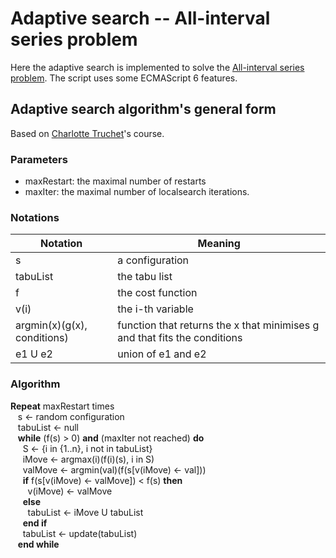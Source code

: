 # Adaptive search -- All-interval series problem

Here the adaptive search is implemented to solve the [All-interval series problem](http://www.csplib.org/Problems/prob007/).
The script uses some ECMAScript 6 features.

## Adaptive search algorithm's general form
Based on [Charlotte Truchet](http://www.normalesup.org/~truchet/)'s course.

### Parameters
  - maxRestart: the maximal number of restarts
  - maxIter:    the maximal number of localsearch iterations.

### Notations
  Notation | Meaning
  -------- | -------
  s        | a configuration
  tabuList | the tabu list
  f        | the cost function
  v(i)        | the i-th variable
  argmin(x)(g(x), conditions) | function that returns the x that minimises g and that fits the conditions
  e1 U e2  | union of e1 and e2

### Algorithm

**Repeat** maxRestart times  
  &nbsp;&nbsp; s <- random configuration  
  &nbsp;&nbsp; tabuList <- null  
  &nbsp;&nbsp; **while** (f(s) > 0) **and** (maxIter not reached) **do**  
  &nbsp;&nbsp;&nbsp;&nbsp; S <- {i in {1..n}, i not in tabuList}  
  &nbsp;&nbsp;&nbsp;&nbsp; iMove <- argmax(i)(f(i)(s), i in S)  
  &nbsp;&nbsp;&nbsp;&nbsp; valMove <- argmin(val)(f(s[v(iMove) <- val]))  
  &nbsp;&nbsp;&nbsp;&nbsp; **if** f(s[v(iMove) <- valMove]) < f(s) **then**  
  &nbsp;&nbsp;&nbsp;&nbsp;&nbsp;&nbsp; v(iMove) <- valMove  
  &nbsp;&nbsp;&nbsp;&nbsp; **else**  
  &nbsp;&nbsp;&nbsp;&nbsp;&nbsp;&nbsp; tabuList <- iMove U tabuList  
  &nbsp;&nbsp;&nbsp;&nbsp; **end if**  
  &nbsp;&nbsp;&nbsp;&nbsp; tabuList <- update(tabuList)  
  &nbsp;&nbsp; **end while**
